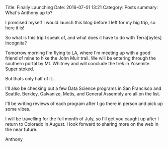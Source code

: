 Title: Finally Launching
Date: 2016-07-01 13:21
Category: Posts
summary: What's Anthony up to?

I promised myself I would launch this blog before I left for my big trip, so here it is!

So what is this trip I speak of, and what does it have to do with Terra[bytes] Incognita?

Tomorrow morning I'm flying to LA, where I'm meeting up with a good friend of mine to hike the John Muir trail. We will be entering through the southern portal by Mt. Whitney and will conclude the trek in Yosemite. Super stoked.

But thats only half of it...

I'll also be checking out a few Data Science programs in San Francisco and Seattle. Berkley, Galvanize, Metis, and General Assembly are all on the list. 

I'll be writing reviews of each program after I go there in person and pick up some vibes.

I will be travelling for the full month of July, so I'll get you caught up after I return to Colorado in August. I look forward to sharing more on the web in the near future.

Anthony

